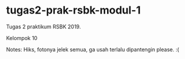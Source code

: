 # tugas2-prak-rsbk-modul-1

Tugas 2 praktikum RSBK 2019.

Kelompok 10

Notes: Hiks, fotonya jelek semua, ga usah terlalu dipantengin please. :(
